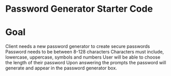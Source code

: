 # Password Generator Starter Code

# Goal
Client needs a new password generator to create secure passwords
Password needs to be between 8-128 characters
Characters must include, lowercase, uppercase, symbols and numbers
User will be able to choose the length of their password
Upon answering the prompts the password will generate and appear in the password generator box.



